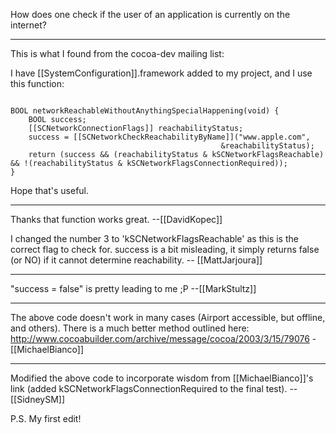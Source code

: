 

How does one check if the user of an application is currently on the internet?

----

This is what I found from the cocoa-dev mailing list:

I have [[SystemConfiguration]].framework added to my project, and I use this function:

<code>
BOOL networkReachableWithoutAnythingSpecialHappening(void) {
	BOOL success;
	[[SCNetworkConnectionFlags]] reachabilityStatus;
	success = [[SCNetworkCheckReachabilityByName]]("www.apple.com",
                                               &reachabilityStatus);
	return (success && (reachabilityStatus & kSCNetworkFlagsReachable) && !(reachabilityStatus & kSCNetworkFlagsConnectionRequired));
}
</code>

Hope that's useful.

----

Thanks that function works great. --[[DavidKopec]]

I changed the number 3 to 'kSCNetworkFlagsReachable' as this is the correct flag to check for.  success is a bit misleading, it simply returns false (or NO) if it cannot determine reachability. -- [[MattJarjoura]]

----

"success = false"  is pretty leading to me ;P --[[MarkStultz]]

----

The above code doesn't work in many cases (Airport accessible, but offline, and others). There is a much better method outlined here: http://www.cocoabuilder.com/archive/message/cocoa/2003/3/15/79076 - [[MichaelBianco]]

----

Modified the above code to incorporate wisdom from [[MichaelBianco]]'s link (added kSCNetworkFlagsConnectionRequired to the final test). --[[SidneySM]]

P.S. My first edit!